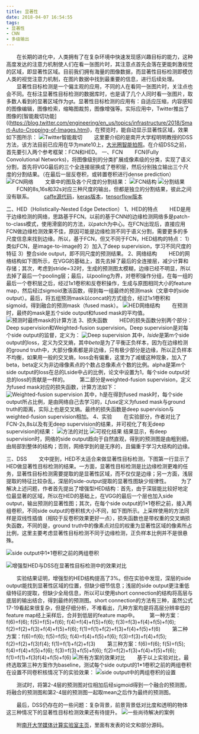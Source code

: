 ```yaml
---
title: 显著性
date: 2018-04-07 16:54:55
tags:
- 显著性
- CNN
- 多级输出
---
```

&emsp;&emsp;在长期的进化中，人类拥有了在复杂环境中快速发现感兴趣目标的能力，这种高度发达的注意力机制使人们在看一张图片时，其注意点首先会落在更能刺激视觉的区域，即显著性区域。目前我们拥有海量的图像数据，而显著性目标检测即模仿人类的视觉注意力机制，在图片数据中找到最重要的信息，进行后续处理。  
&emsp;&emsp;显著性目标检测是一个偏主观的应用，不同的人在看同一张图片时，关注点也会不同。在标注显著性目标检测的数据库时，也是请了几个人同时看一张图片，取多数人看到的显著区域作为gt。显著性目标检测的应用有：自适应压缩，内容感知的图像编辑，图像检索，缩略图裁剪，图像增强等。实际应用中，Twitter推出了图像的[智能裁切功能]((https://blog.twitter.com/engineering/en_us/topics/infrastructure/2018/Smart-Auto-Cropping-of-Images.html)，在预览时，能自动显示显著性区域，效果如下图所示：
  ![](/images/salient/智能裁切.png "Twitter智能裁切")
&emsp;&emsp;这里要介绍的是南开大学程明明教授的DSS方法，该方法目前已应用在华为mate10上，[大光圈智能拍照](http://news.nankai.edu.cn/nkyw/system/2017/12/24/000362595.shtml)。在介绍DSS之前，首先要引入两个参考框架：FCN和HED。
一、FCN
&emsp;&emsp;FCN(Fully Convolutional Networks)，将图像级别的分类扩展成像素级的分类，实现了语义分割，首先将VGG最后的三个全连接层换成了卷积层，然后分别独立输出三个尺度的分割结果。（在最后一层反卷积，或转置卷积进行dense prediction）
![](/images/salient/fcn_vgg.png "FCN网络")
&emsp;&emsp;文章中的图及各个尺度的分割结果：
![](/images/salient/FCN.png "FCN结构") 
![](/images/salient/分割结果.png "分割结果")
&emsp;&emsp;FCN的8s,16s和32s对应三种尺度的输出，但都是独立的分割结果，彼此之间没有联系。
&emsp;&emsp;[caffe源代码](https://github.com/shelhamer/fcn.berkeleyvision.org)，[keras版本](https://github.com/aurora95/Keras-FCN)，[tensorflow版本](https://github.com/MarvinTeichmann/tensorflow-fcn)

二、HED（Holistically-Nested Edge Detection）
1、HED的特点
&emsp;&emsp;HED是用于边缘检测的网络，思路基于FCN。以前的基于CNN的边缘检测网络多是patch-to-class模式，使用滑窗的的方法，以patch为中心。在FCN出现后，直接应用FCN做边缘检测效果不佳，原因可能是边缘检测不同于语义分割，需要更多的多尺度信息来找到边缘。所以，基于FCN，但又不同于FCN，HED结构的特点：
1）类似FCN，是image-to-image的
2）加入了deep supervision，学习不同尺度的特征
3）整合side output，即不同尺度的预测结果。
2、网络结构
&emsp;&emsp;HED的网络结构如下图所示，在VGG的基础上，首先去掉了最后的全连接层，减少计算和存储；其次，考虑到stride=32时，生成的预测图太模糊，边缘已经不明显，所以去掉了最后一个pooling层；最后，以pooling为界，对卷积操作分组，在每一组的最后一个卷积层之后，经过1x1卷积和反卷积操作，生成与原图相同大小的feature map，然后经过sigmoid激活函数，得到每一组最终的预测mask（文章中的side output）。最后，将五组预测mask以concat的方式组合，经过1x1卷积和sigmoid，得到融合的预测mask（fused mask）。
![](/images/salient/hed_vgg.png "HED网络结构")
&emsp;&emsp;在预测时，最终的mask是五个side output和fused mask的平均值。 
![](/images/salient/final_predict.png "预测时最终mask的计算方法")
3、损失函数
&emsp;&emsp;HED的损失函数分别两个部分：Deep supervision和Weighted-fusion supervision。Deep supervision是对每个side output的监督，定义为：
![](/images/salient/deep_supervision.png "Deep supervision")
其中，*lside*是第m个side output的loss，定义为交叉熵，其中*beta*是为了平衡正负样本，因为在边缘检测的ground truth中，大部分像素都是非边缘，只有极少部分是边缘，所以正负样本不均衡，如果用一般的交叉熵，loss会有偏重，这里为了减缓这种现象，加入了beta，beta定义为非边缘像素点的个数占总像素点个数的比例。alpha是第m个side output的loss在总的Lside中占的比例，论文中设置为1，每个side output对总的loss的贡献是一样的。
&emsp;&emsp;第二部分是weighted-fusion supervision，定义为fused mask对应的损失函数，计算方法如下：
![](/images/salient/weighted_loss.png "Weighted-fusion supervision")
其中，h是在得到fused mask时，每个side output所占比例，是由网络自己去学习的，*Lfuse*定义为fused mask与ground truth的距离，实际上也是交叉熵。最终的损失函数是deep supervision与weighted-fusion supervision相加。
4、实验
&emsp;&emsp;在实验部分，作者对比了FCN-2s,8s以及有无deep supervision的结果，并可视化了有无deep supervision的结果：
![](/images/salient/exper_table.png "方法的对比")
![](/images/salient/exper_vis.png "可视化结果")
结果显示，有deep supervision时，网络的side output趋向于自然直观，得到的预测图是由粗到细，由局部到整体的结构；否则，网络学到的是无序的，且偏重于学习大结构的边缘。

三、DSS
&emsp;&emsp;文中提到，HED不太适合来做显著性目标检测，下图第一行显示了HED做显著性目标检测的结果。一方面，显著性目标检测是比边缘检测更难的任务，显著性目标检测需要提取的是显著性区域，而不仅仅是边缘；另一方面，浅层提取的特征比较杂乱，深层的side-output提取的显著性图缺少规律性。
&emsp;&emsp;为了解决上述问题，作者首先提出了增强型HED结构：首先，由于深层能比较好地定位最显著的区域，所以在HED的基础上，在VGG的最后一个层也加入side output，输出预测的显著性图；其次，在每个side output的1*1卷积之前，接入两组卷积，不同side output的卷积核大小不同，如下图所示。上采样使用的方法同样是双线性插值（相较于反卷积效果更好一点），损失函数也是带权重的交叉熵损失函数，不同的是，ground truth中的像素点对应的权重为显著性区域的像素所占比例，这里主要考虑显著性目标检测不同于边缘检测，正负样本比例并不是很悬殊。

![](/images/salient/enhanced_HED.png "side output中1*1卷积之前的两组卷积")

![](/images/salient/HED_DSS.png "增强型HED与DSS在显著性目标检测中的效果对比")

&emsp;&emsp;实验结果证明，增强型的HED结构提高了3%。但在实验中发现，深层的side output能找到显著性区域的位置，但缺少细节信息；浅层的side output更注重低级特征的提取，但缺少全局信息，所以可以使用short connection的结构将高层与底层的输出结合，得到最终的预测图。short connection的方法有三种，虽然公式17-19看起来很复杂，但是仔细分析，不难看出，几种方案均是将高层分辨率低的feature map经上采样后，合并到低层的feature map中。
&emsp;&emsp;第一种方案：f(6)=f(6); f(5)=f(5)+f(6); f(4)=f(4)+f(5)+f(6); f(3)=f(3)+f(4)+f(5)+f(6); f(2)=f(2)+f(3)+f(4)+f(5)+f(6); f(1)=f(1)+f(2)+f(3)+f(4)+f(5)+f(6)
&emsp;&emsp;第二种方案：f(6)=f(6); f(5)=f(5); f(4)=f(4)+f(5)+f(6); f(3)=f(3)+f(4)+f(5); f(2)=f(2)+f(3)f(4); f(1)=f(1)+f(2)+f(3)
&emsp;&emsp;第三种方案：f(6)=f(6); f(5)=f(5); f(4)=f(4)+f(5)+f(6); f(3)=f(3)+f(5)+f(6); f(2)=f(2)+f(3)+f(4)+f(5)+f(6); f(1)=f(1)+f(3)f(4)+f(5)+f(6)
![](/images/salient/f-measure.png "所有方案的效果对比")
&emsp;&emsp;基于以上实验对比，最终选取第三种方案作为baseline，测试每个side output的1*1卷积之前的两组卷积在设置不同卷积核情况下的实验效果：
![](/images/salient/conv_side_output.png "side output中的两组卷积的设置")

&emsp;&emsp;测试时，将第2-4层的预测图对位相加后经sigmoid得到一个融合的预测图，将融合的预测图和第2-4层的预测图一起取mean之后作为最终的预测图。

&emsp;&emsp;最后，DSS仍存在的一些问题：复杂背景，前景背景低对比度和透明的物体这三种情况下的显著性目标检测效果还有待提升。
![](/images/salient/problem.png "一些尚待解决的案例")

&emsp;&emsp;附[南开大学媒体计算实验室主页](https://mmcheng.net/dss/)，里面有发表的论文和部分源码。




